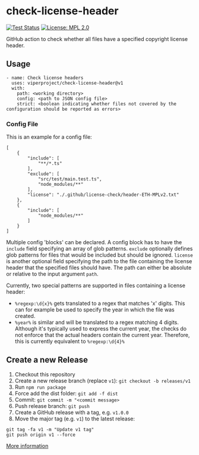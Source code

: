 # check-license-header

[![Test Status](https://github.com/viperproject/check-license-header/workflows/build-test/badge.svg?branch=main)](https://github.com/viperproject/check-license-header/actions?query=workflow%3Abuild-test+branch%3Amain)
[![License: MPL 2.0](https://img.shields.io/badge/License-MPL%202.0-brightgreen.svg)](./LICENSE)

GitHub action to check whether all files have a specified copyright license header.

## Usage
```
- name: Check license headers
  uses: viperproject/check-license-header@v1
  with:
    path: <working directory>
    config: <path to JSON config file>
    strict: <boolean indicating whether files not covered by the configuration should be reported as errors>
```

### Config File
This is an example for a config file:
```
[
    {
        "include": [
            "**/*.ts"
        ],
        "exclude": [
            "src/test/main.test.ts",
            "node_modules/**"
        ],
        "license": "./.github/license-check/header-ETH-MPLv2.txt"
    },
    {
        "include": [
            "node_modules/**"
        ]
    }
]
```
Multiple config 'blocks' can be declared. A config block has to have the `include` field specifying an array of glob patterns.
`exclude` optionally defines glob patterns for files that would be included but should be ignored.
`license` is another optional field specifying the path to the file containing the license header that the specified files should have. The path can either be absolute or relative to the input argument `path`.

Currently, two special patterns are supported in files containing a license header:
- `%regexp:\d{x}%` gets translated to a regex that matches 'x' digits. This can for example be used to specify the year in which the file was created.
- `%year%` is similar and will be translated to a regex matching 4 digits. Although it's typically used to express the current year, the checks do not enforce that the actual headers contain the current year. Therefore, this is currently equivalent to `%regexp:\d{4}%`

## Create a new Release
1. Checkout this repository
2. Create a new release branch (replace `v1`): `git checkout -b releases/v1`
3. Run `npm run package`
4. Force add the dist folder: `git add -f dist`
5. Commit: `git commit -m "<commit message>`
6. Push release branch: `git push`
7. Create a GitHub release with a tag, e.g. `v1.0.0`
8. Move the major tag (e.g. `v1`) to the latest release:
```
git tag -fa v1 -m "Update v1 tag"
git push origin v1 --force
```

[More information](https://github.com/actions/toolkit/blob/master/docs/action-versioning.md)
